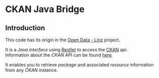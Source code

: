 # CKAN Java Bridge

## Introduction

This code has its origin in the [Open Data - Linz](http://data.linz.gv.at/) project. 

It is a _Java interface_ using [Restlet](http://www.restlet.org/) to access the [CKAN](http://ckan.org/) api.  
Information about the _CKAN_ API can be found [here](http://docs.ckan.org/en/latest/api-tutorial.html).

It enables you to retrieve _package_ and associated _resource_ information from any _CKAN_ instance.

 